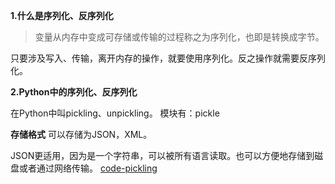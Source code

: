 **1.什么是序列化、反序列化**
> 变量从内存中变成可存储或传输的过程称之为序列化，也即是转换成字节。

只要涉及写入、传输，离开内存的操作，就要使用序列化。反之操作就需要反序列化。

**2.Python中的序列化、反序列化**

在Python中叫pickling、unpickling。
模块有：pickle
	

**存储格式**
可以存储为JSON，XML。

JSON更适用，因为是一个字符串，可以被所有语言读取。也可以方便地存储到磁盘或者通过网络传输。
[code-pickling](https://github.com/FarFromBeing/Python/blob/master/%E5%9F%BA%E7%A1%80%E7%9F%A5%E8%AF%86/pickling/pickling.py)
